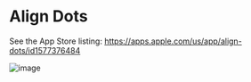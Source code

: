 # Align Dots

See the App Store listing: https://apps.apple.com/us/app/align-dots/id1577376484

![image](https://user-images.githubusercontent.com/17199820/137207651-58beb500-979d-4aad-850b-d2a905bb958b.png)
